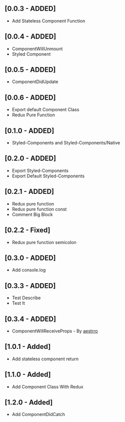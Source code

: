 ## [0.0.3 - ADDED]

- Add Stateless Component Function

## [0.0.4 - ADDED]

- ComponentWillUnmount
- Styled Component

## [0.0.5 - ADDED]

- ComponentDidUpdate

## [0.0.6 - ADDED]

- Export default Component Class
- Redux Pure Function

## [0.1.0 - ADDED]

- Styled-Components and Styled-Components/Native


## [0.2.0 - ADDED]

- Export Styled-Components
- Export Default Styled-Components

## [0.2.1 - ADDED]

- Redux pure function
- Redux pure function const
- Comment Big Block

## [0.2.2 - Fixed]

- Redux pure function semicolon

## [0.3.0 - ADDED]

- Add console.log

## [0.3.3 - ADDED]

- Test Describe
- Test It

## [0.3.4 - ADDED]

- ComponentWillReceiveProps - By [aestrro](https://github.com/aestrro)

## [1.0.1 - Added]

- Add stateless component return

## [1.1.0 - Added]

- Add Component Class With Redux

## [1.2.0 - Added]

- Add ComponentDidCatch
